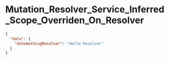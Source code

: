 # Mutation_Resolver_Service_Inferred_Scope_Overriden_On_Resolver

```json
{
  "data": {
    "doSomethingResolver": "Hello Resolver"
  }
}
```
